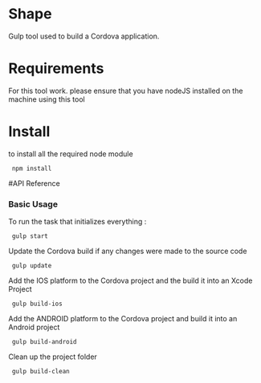 # Shape
Gulp tool used to build a Cordova application.

# Requirements
For this tool work. please ensure that you have nodeJS installed on the machine using this tool

# Install
to install all the required node module
```
 npm install
```
#API Reference

### Basic Usage
To run the task that initializes everything :

```
 gulp start
```
Update the Cordova build if any changes were made to the source code
```
 gulp update
```
Add the IOS platform to the Cordova project and the build it into an Xcode Project
```
 gulp build-ios
```

Add the ANDROID platform to the Cordova project and build it into an Android project
```
 gulp build-android
```

Clean up the project folder
```
 gulp build-clean
```
